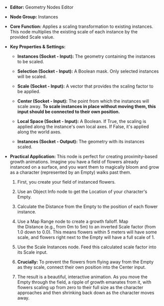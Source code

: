- **Editor:** Geometry Nodes Editor
    
- **Node Group:** Instances
    
- **Core Function:** Applies a scaling transformation to existing instances. This node multiplies the existing scale of each instance by the provided Scale value.
    
- **Key Properties & Settings:**
    
    - **Instances (Socket - Input):** The geometry containing the instances to be scaled.
        
    - **Selection (Socket - Input):** A Boolean mask. Only selected instances will be scaled.
        
    - **Scale (Socket - Input):** A vector that provides the scaling factor to be applied.
        
    - **Center (Socket - Input):** The point from which the instances will scale away. **To scale instances in place without moving them, this input should be connected to their own position.**
        
    - **Local Space (Socket - Input):** A Boolean. If True, the scaling is applied along the instance's own local axes. If False, it's applied along the world axes.
        
    - **Instances (Socket - Output):** The geometry with its instances scaled.
        
- **Practical Application:** This node is perfect for creating proximity-based growth animations. Imagine you have a field of flowers already instanced on a surface, and you want them to magically bloom and grow as a character (represented by an Empty) walks past them.
    
    1. First, you create your field of instanced flowers.
        
    2. Use an Object Info node to get the Location of your character's Empty.
        
    3. Calculate the Distance from the Empty to the position of each flower instance.
        
    4. Use a Map Range node to create a growth falloff. Map the Distance (e.g., from 0m to 5m) to an inverted Scale factor (from 1.0 down to 0.0). This means flowers within 5 meters will have some scale, and flowers right next to the Empty will have a full scale of 1.
        
    5. Use the Scale Instances node. Feed this calculated scale factor into its Scale input.
        
    6. **Crucially:** To prevent the flowers from flying away from the Empty as they scale, connect their own position into the Center input.
        
    7. The result is a beautiful, interactive animation. As you move the Empty through the field, a ripple of growth emanates from it, with flowers scaling up from zero to their full size as the character approaches and then shrinking back down as the character moves away.